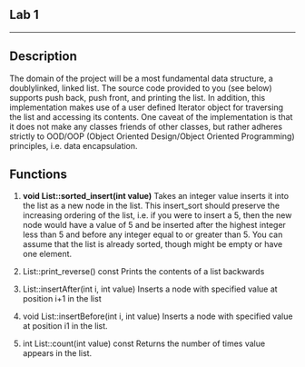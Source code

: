 Lab 1
-----
-----

Description
-----------
The domain of the project will be a most fundamental data structure, a doubly­linked, linked list.
The source code provided to you (see below) supports push back, push front, and printing the
list. In addition, this implementation makes use of a user defined Iterator object for traversing
the list and accessing its contents. One caveat of the implementation is that it does not make
any classes friends of other classes, but rather adheres strictly to OOD/OOP (Object Oriented
Design/Object Oriented Programming) principles, i.e. data encapsulation.

Functions
---------
1. **void List::sorted_insert(int value)** 
Takes an integer value inserts it into the list as a new node in the list. This insert_sort should preserve the increasing ordering of the list, i.e. if you were to insert a 5, then the new node would have a value of 5 and be inserted after the highest integer less than 5 and before any integer equal to or greater than 5. You can  assume that the list is already sorted, though might be empty or have one element.

2. List::print_reverse() const 
Prints the contents of a list backwards

3. List::insertAfter(int i, int value) 
Inserts a node with specified value at position i+1 in the list

4. void List::insertBefore(int i, int value) 
Inserts a node with specified value at position i­1 in the list.

5. int List::count(int value) const 
Returns the number of times value appears in the list.
